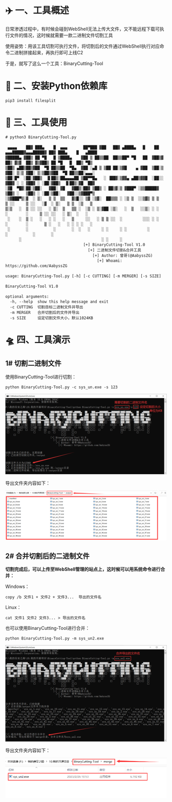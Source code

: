 # ✈️ 一、工具概述
日常渗透过程中，有时候会碰到WebShell无法上传大文件，又不能远程下载可执行文件的情况，这时候就需要一款二进制文件切割工具

使用姿势：用该工具切割可执行文件，将切割后的文件通过WebShell执行对应命令二进制拼接起来，再执行即可上线C2

于是，就写了这么一个工具：BinaryCutting-Tool

# 🚨 二、安装Python依赖库
```
pip3 install filesplit
```

# 🐉 三、工具使用
```
# python3 BinaryCutting-Tool.py

 ▄▄▄▄    ██▓ ███▄    █  ▄▄▄       ██▀███ ▓██   ██▓ ▄████▄   █    ██ ▄▄▄█████▓▄▄▄█████▓ ██▓ ███▄    █   ▄████
▓█████▄ ▓██▒ ██ ▀█   █ ▒████▄    ▓██ ▒ ██▒▒██  ██▒▒██▀ ▀█   ██  ▓██▒▓  ██▒ ▓▒▓  ██▒ ▓▒▓██▒ ██ ▀█   █  ██▒ ▀█▒
▒██▒ ▄██▒██▒▓██  ▀█ ██▒▒██  ▀█▄  ▓██ ░▄█ ▒ ▒██ ██░▒▓█    ▄ ▓██  ▒██░▒ ▓██░ ▒░▒ ▓██░ ▒░▒██▒▓██  ▀█ ██▒▒██░▄▄▄░
▒██░█▀  ░██░▓██▒  ▐▌██▒░██▄▄▄▄██ ▒██▀▀█▄   ░ ▐██▓░▒▓▓▄ ▄██▒▓▓█  ░██░░ ▓██▓ ░ ░ ▓██▓ ░ ░██░▓██▒  ▐▌██▒░▓█  ██▓
░▓█  ▀█▓░██░▒██░   ▓██░ ▓█   ▓██▒░██▓ ▒██▒ ░ ██▒▓░▒ ▓███▀ ░▒▒█████▓   ▒██▒ ░   ▒██▒ ░ ░██░▒██░   ▓██░░▒▓███▀▒
░▒▓███▀▒░▓  ░ ▒░   ▒ ▒  ▒▒   ▓▒█░░ ▒▓ ░▒▓░  ██▒▒▒ ░ ░▒ ▒  ░░▒▓▒ ▒ ▒   ▒ ░░     ▒ ░░   ░▓  ░ ▒░   ▒ ▒  ░▒   ▒
▒░▒   ░  ▒ ░░ ░░   ░ ▒░  ▒   ▒▒ ░  ░▒ ░ ▒░▓██ ░▒░   ░  ▒   ░░▒░ ░ ░     ░        ░     ▒ ░░ ░░   ░ ▒░  ░   ░
 ░    ░  ▒ ░   ░   ░ ░   ░   ▒     ░░   ░ ▒ ▒ ░░  ░         ░░░ ░ ░   ░        ░       ▒ ░   ░   ░ ░ ░ ░   ░
 ░       ░           ░       ░  ░   ░     ░ ░     ░ ░         ░                        ░           ░       ░
      ░                                   ░ ░     ░
                                  [+] BinaryCutting-Tool V1.0
                                    [+] 二进制文件切割&合并工具
                                      [+] Author: 曾哥(@AabyssZG)
                                        [+] Whoami: https://github.com/AabyssZG

usage: BinaryCutting-Tool.py [-h] [-c CUTTING] [-m MERGER] [-s SIZE]

BinaryCutting-Tool V1.0

optional arguments:
  -h, --help  show this help message and exit
  -c CUTTING  切割目标二进制文件并导出
  -m MERGER   合并切割后的文件并导出
  -s SIZE     设定切割文件大小，默认1024KB
```

# 🛸 四、工具演示
## 1# 切割二进制文件
使用BinaryCutting-Tool进行切割：
```
python BinaryCutting-Tool.py -c sys_un.exe -s 123
```

![二进制切割演示](./pic/二进制切割演示.png)

导出文件夹内容如下：

![output](./pic/output.png)

## 2# 合并切割后的二进制文件
**切割完成后，可以上传至WebShell管理的站点上，这时候可以用系统命令进行合并：**

Windows：
```
copy /b 文件1 + 文件2 + 文件3...  导出的文件名
```

Linux：
```
cat 文件1 文件2 文件3... > 导出的文件名
```

也可以使用BinaryCutting-Tool进行合并：
```
python BinaryCutting-Tool.py -m sys_un2.exe
```

![二进制合并演示](./pic/二进制合并演示.png)

导出文件夹内容如下：

![merge](./pic/merge.png)

